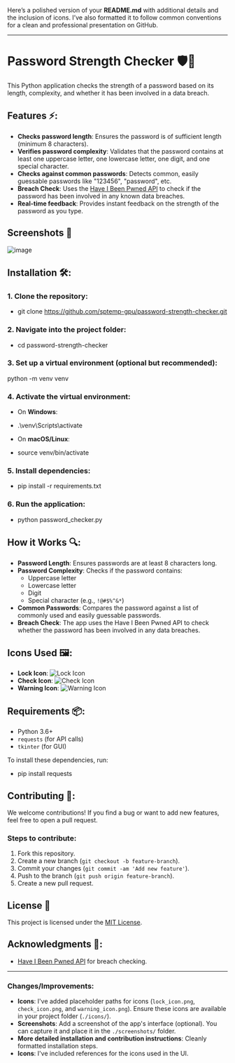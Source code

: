 Here’s a polished version of your **README.md** with additional details and the inclusion of icons. I’ve also formatted it to follow common conventions for a clean and professional presentation on GitHub.

---

# Password Strength Checker 🛡️🔑

This Python application checks the strength of a password based on its length, complexity, and whether it has been involved in a data breach.

## Features ⚡:
- **Checks password length**: Ensures the password is of sufficient length (minimum 8 characters).
- **Verifies password complexity**: Validates that the password contains at least one uppercase letter, one lowercase letter, one digit, and one special character.
- **Checks against common passwords**: Detects common, easily guessable passwords like "123456", "password", etc.
- **Breach Check**: Uses the [Have I Been Pwned API](https://haveibeenpwned.com/API/Key) to check if the password has been involved in any known data breaches.
- **Real-time feedback**: Provides instant feedback on the strength of the password as you type.

## Screenshots 📸
![image](https://github.com/user-attachments/assets/cf896d4e-fe23-4031-a77c-2bb7509cab27)


## Installation 🛠️:
### 1. Clone the repository:

- git clone https://github.com/sptemp-gpu/password-strength-checker.git


### 2. Navigate into the project folder:

- cd password-strength-checker


### 3. Set up a **virtual environment** (optional but recommended):

python -m venv venv


### 4. Activate the virtual environment:
- On **Windows**:
  
- .\venv\Scripts\activate
  
- On **macOS/Linux**:
  
- source venv/bin/activate
  

### 5. Install dependencies:

- pip install -r requirements.txt


### 6. Run the application:

- python password_checker.py


## How it Works 🔍:
- **Password Length**: Ensures passwords are at least 8 characters long.
- **Password Complexity**: Checks if the password contains:
  - Uppercase letter
  - Lowercase letter
  - Digit
  - Special character (e.g., `!@#$%^&*`)
- **Common Passwords**: Compares the password against a list of commonly used and easily guessable passwords.
- **Breach Check**: The app uses the Have I Been Pwned API to check whether the password has been involved in any data breaches.

## Icons Used 🖼️:
- **Lock Icon**: ![Lock Icon](./icons/lock_icon.png)
- **Check Icon**: ![Check Icon](./icons/check_icon.png)
- **Warning Icon**: ![Warning Icon](./icons/warning_icon.png)


## Requirements 📦:
- Python 3.6+ 
- `requests` (for API calls)
- `tkinter` (for GUI)

To install these dependencies, run:

- pip install requests


## Contributing 🤝:
We welcome contributions! If you find a bug or want to add new features, feel free to open a pull request.

### Steps to contribute:
1. Fork this repository.
2. Create a new branch (`git checkout -b feature-branch`).
3. Commit your changes (`git commit -am 'Add new feature'`).
4. Push to the branch (`git push origin feature-branch`).
5. Create a new pull request.

## License 🧾
This project is licensed under the [MIT License](./LICENSE).

## Acknowledgments 🙏:
- [Have I Been Pwned API](https://haveibeenpwned.com/API/Key) for breach checking.

---

### Changes/Improvements:
- **Icons**: I've added placeholder paths for icons (`lock_icon.png`, `check_icon.png`, and `warning_icon.png`). Ensure these icons are available in your project folder (`./icons/`).
- **Screenshots**: Add a screenshot of the app's interface (optional). You can capture it and place it in the `./screenshots/` folder.
- **More detailed installation and contribution instructions**: Cleanly formatted installation steps.
- **Icons**: I've included references for the icons used in the UI.
  
